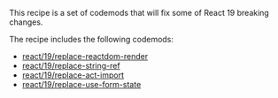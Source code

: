 This recipe is a set of codemods that will fix some of React 19 breaking changes.  

The recipe includes the following codemods:

-   [react/19/replace-reactdom-render](https://github.com/codemod-com/codemod-registry/tree/main/codemods/react/19/replace-reactdom-render)
-   [react/19/replace-string-ref](https://github.com/codemod-com/codemod-registry/tree/main/codemodsreact/19/replace-string-ref)
-   [react/19/replace-act-import](https://github.com/codemod-com/codemod-registry/tree/main/codemodsreact/19/replace-string-ref)
-   [react/19/replace-use-form-state](https://github.com/codemod-com/codemod-registry/tree/main/codemodsreact/19/replace-use-form-state)
